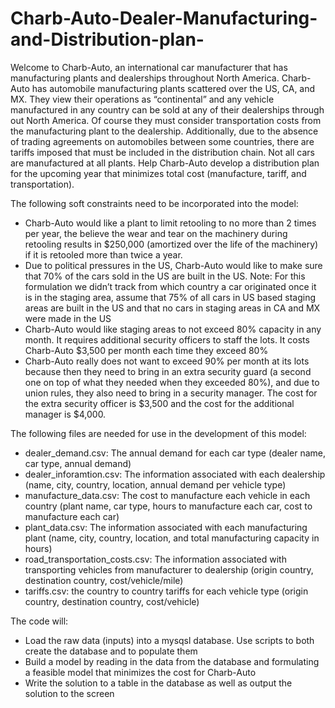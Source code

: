 # Charb-Auto-Dealer-Manufacturing-and-Distribution-plan-

Welcome to Charb-Auto, an international car manufacturer that has manufacturing plants and dealerships throughout North America. Charb-Auto has automobile manufacturing plants scattered over the US, CA, and MX. They view their operations as “continental” and any vehicle manufactured in any country can be sold at any of their dealerships through out North America.  Of course they must consider transportation costs from the manufacturing plant to the dealership.  Additionally, due to the absence of trading agreements on automobiles between some countries, there are tariffs imposed that must be included in the distribution chain.  Not all cars are manufactured at all plants.  Help Charb-Auto develop a distribution plan for the upcoming year that minimizes total cost (manufacture, tariff, and transportation).

The following soft constraints need to be incorporated into the model: 
- Charb-Auto would like a plant to limit retooling to no more than 2 times per year, the believe the wear and tear on the machinery during retooling results in $250,000 (amortized over the life of the machinery) if it is retooled more than twice a year.
- Due to political pressures in the US, Charb-Auto would like to make sure that 70% of the cars sold in the US are built in the US.  Note: For this formulation we didn’t track from which country a car originated once it is in the staging area, assume that 75% of all cars in US based staging areas are built in the US and that no cars in staging areas in CA and MX were made in the US
- Charb-Auto would like staging areas to not exceed 80% capacity in any month.  It requires additional security officers to staff the lots.  It costs Charb-Auto $3,500 per month each time they exceed 80%
- Charb-Auto really does not want to exceed 90% per month at its lots because then they need to bring in an extra security guard (a second one on top of what they needed when they exceeded 80%), and due to union rules, they also need to bring in a security manager.  The cost for the extra security officer is $3,500 and the cost for the additional manager is $4,000.  

The following files are needed for use in the development of this model:
- dealer_demand.csv: The annual demand for each car type (dealer name, car type, annual demand)
- dealer_inforamtion.csv:  The information associated with each dealership (name, city, country, location, annual demand per vehicle type)
- manufacture_data.csv:  The cost to manufacture each vehicle in each country (plant name, car type, hours to manufacture each car, cost to manufacture each car)
- plant_data.csv: The information associated with each manufacturing plant (name, city, country, location, and total manufacturing capacity in hours)
- road_transportation_costs.csv:  The information associated with transporting vehicles from manufacturer to dealership (origin country, destination country, cost/vehicle/mile) 
- tariffs.csv: the country to country tariffs for each vehicle type (origin country, destination country, cost/vehicle)

The code will: 
- Load the raw data (inputs) into a mysqsl database. Use scripts to both create the database and to populate them 
- Build a model by reading in the data from the database and formulating a feasible model that minimizes the cost for Charb-Auto
- Write the solution to a table in the database as well as output the solution to the screen 
